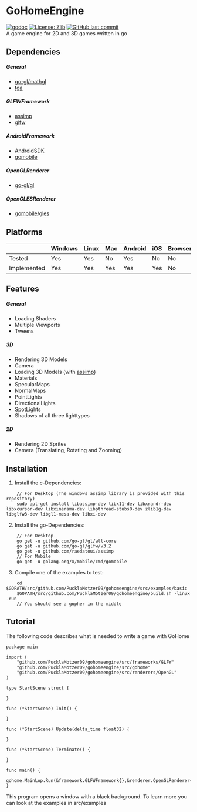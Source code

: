 # GoHomeEngine
[![godoc](https://godoc.org/github.com/PucklaMotzer09/gohomeengine/src/gohome?status.svg)](https://godoc.org/github.com/PucklaMotzer09/gohomeengine/src/gohome)
[![License: Zlib](https://img.shields.io/badge/License-Zlib-green.svg)](https://github.com/PucklaMotzer09/GoHomeEngine/blob/master/LICENSE.md)
[![GitHub last commit](https://img.shields.io/github/last-commit/PucklaMotzer09/GoHomeEngine.svg)](https://github.com/PucklaMotzer09/GoHomeEngine/commits/master)
<br>
A game engine for 2D and 3D games written in go

## Dependencies

##### General
+ [go-gl/mathgl](https://github.com/go-gl/mathgl)
+ [tga](https://github.com/blezek/tga)

##### GLFWFramework
+ [assimp](https://github.com/assimp/assimp)
+ [glfw](https://github.com/glfw/glfw)

##### AndroidFramework
+ [AndroidSDK](https://developer.android.com/studio/)
+ [gomobile](https://github.com/golang/mobile)

##### OpenGLRenderer
+ [go-gl/gl](https://github.com/go-gl/gl)

##### OpenGLESRenderer
+ [gomobile/gles](https://github.com/golang/mobile)

## Platforms

|				|Windows| Linux		| Mac		| Android 	| iOS	| Browser |
|---------------|-------|-----------|-----------|-----------|-------|---------|
|Tested 		|	Yes |	Yes		|	No 		|	Yes		|	No 	|	No    |
|Implemented  	|   Yes |   Yes		|	Yes		|   Yes		|   Yes |   No    |

## Features

##### General
* Loading Shaders
* Multiple Viewports
* Tweens

##### 3D
* Rendering 3D Models
* Camera
* Loading 3D Models (with [assimp](http://assimp.org/))
* Materials
* SpecularMaps
* NormalMaps
* PointLights
* DirectionalLights
* SpotLights
* Shadows of all three lighttypes

##### 2D
* Rendering 2D Sprites
* Camera (Translating, Rotating and Zooming) 

## Installation
1. Install the c-Dependencies:<br>
~~~~~~~~~~~~~~~~~~~~~~~~~~~~~~~~~~~~
	// For Desktop (The windows assimp library is provided with this repository)
	sudo apt-get install libassimp-dev libx11-dev libxrandr-dev libxcursor-dev libxinerama-dev libpthread-stubs0-dev zlib1g-dev libglfw3-dev libgl1-mesa-dev libxi-dev
~~~~~~~~~~~~~~~~~~~~~~~~~~~~~~~~~~~~
2. Install the go-Dependencies:<br>
~~~~~~~~~~~~~~~~~~~~~~~~~~~~~~~~~~~~
    // For Desktop
	go get -u github.com/go-gl/gl/all-core
	go get -u github.com/go-gl/glfw/v3.2
	go get -u github.com/raedatoui/assimp
	// For Mobile
	go get -u golang.org/x/mobile/cmd/gomobile
~~~~~~~~~~~~~~~~~~~~~~~~~~~~~~~~~~~~
3. Compile one of the examples to test:<br>
~~~~~~~~~~~~~~~~~~~~~~~~~~~~~~~~~~~~
	cd $GOPATH/src/github.com/PucklaMotzer09/gohomeengine/src/examples/basic
	$GOPATH/src/github.com/PucklaMotzer09/gohomeengine/build.sh -linux -run
	// You should see a gopher in the middle
~~~~~~~~~~~~~~~~~~~~~~~~~~~~~~~~~~~~

## Tutorial

The following code describes what is needed to write a game with GoHome

~~~~~~~~~~~~~~~~~~~~~~~~~~~~~~~~~~~~{.go}
package main

import (
	"github.com/PucklaMotzer09/gohomeengine/src/frameworks/GLFW"
	"github.com/PucklaMotzer09/gohomeengine/src/gohome"
	"github.com/PucklaMotzer09/gohomeengine/src/renderers/OpenGL"
)

type StartScene struct {

}

func (*StartScene) Init() {

}

func (*StartScene) Update(delta_time float32) {

}

func (*StartScene) Terminate() {

}

func main() {
	gohome.MainLop.Run(&framework.GLFWFramework{},&renderer.OpenGLRenderer{},1280,720,"Example",&StartScene{})
}
~~~~~~~~~~~~~~~~~~~~~~~~~~~~~~~~~~~~

This program opens a window with a black background. To learn more you can look at the examples in src/examples

